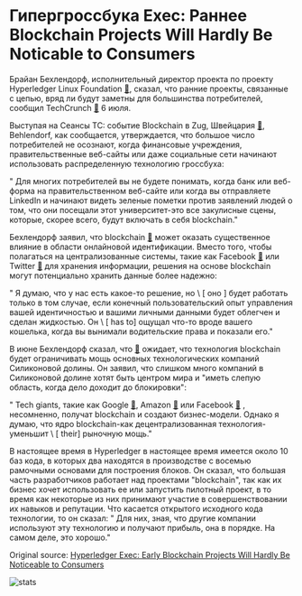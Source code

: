 # Гипергроссбука Exec: Раннее Blockchain Projects Will Hardly Be Noticable to Consumers

Брайан Бехлендорф, исполнительный директор проекта по проекту Hyperledger Linux Foundation  [🔗](https://cointelegraph.com/tags/hyperledger), сказал, что ранние проекты, связанные с цепью, вряд ли будут заметны для большинства потребителей, сообщил TechCrunch  [🔗](https://techcrunch.com/2018/07/06/early-uses-of-blockchain-will-barely-be-visible/)  6 июля.

Выступая на Сеансы TC: событие Blockchain в Zug, Швейцария  [🔗](https://cointelegraph.com/tags/switzerland), Behlendorf, как сообщается, утверждается, что большое число потребителей не осознают, когда финансовые учреждения, правительственные веб-сайты или даже социальные сети начинают использовать распределенную технологию гроссбуха:

" Для многих потребителей вы не будете понимать, когда банк или веб-форма на правительственном веб-сайте или когда вы отправляете LinkedIn и начинают видеть зеленые пометки против заявлений людей о том, что они посещали этот университет-это все закулисные сцены, которые, скорее всего, будут включать в себя blockchain."

Бехлендорф заявил, что blockchain  [🔗](https://cointelegraph.com/tags/blockchain)  может оказать существенное влияние в области онлайновой идентификации. Вместо того, чтобы полагаться на централизованные системы, такие как Facebook  [🔗](https://cointelegraph.com/tags/facebook)  или Twitter  [🔗](https://cointelegraph.com/tags/Twitter)  для хранения информации, решения на основе blockchain могут потенциально хранить данные более надежно:

" Я думаю, что у нас есть какое-то решение, но \ [ оно \] будет работать только в том случае, если конечный пользовательский опыт управления вашей идентичностью и вашими личными данными будет облегчен и сделан жидкостью. Он \ [ has to\] ощущал что-то вроде вашего кошелька, когда вы вынимали водительские права и показали его."

В июне Бехлендорф сказал, что  [🔗](https://cointelegraph.com/news/hyperledger-exec-blockchain-will-diminish-power-of-tech-giants-like-google)  ожидает, что технология blockchain будет ограничивать мощь основных технологических компаний Силиконовой долины. Он заявил, что слишком много компаний в Силиконовой долине хотят быть центром мира и "иметь слепую область, когда дело доходит до блокировки":

" Tech giants, такие как Google  [🔗](https://cointelegraph.com/tags/google), Amazon  [🔗](https://cointelegraph.com/tags/amazon)  или Facebook  [🔗](https://cointelegraph.com/tags/facebook) , несомненно, получат blockchain и создают бизнес-модели. Однако я думаю, что ядро blockchain-как децентрализованная технология-уменьшит \ [ their\] рыночную мощь."

В настоящее время в Hyperledger в настоящее время имеется около 10 баз кода, в которых два находятся в производстве с восемью рамочными основами для построения блоков. Он сказал, что большая часть разработчиков работает над проектами "blockchain", так как их бизнес хочет использовать ее или запустить пилотный проект, в то время как некоторые из них принимают участие в совершенствовании их навыков и репутации. Что касается открытого исходного кода технологии, то он сказал: " Для них, зная, что другие компании используют эту технологию и получают прибыль, она в порядке. На самом деле, это хорошо."

Original source: [Hyperledger Exec: Early Blockchain Projects Will Hardly Be Noticeable to Consumers](https://cointelegraph.com/news/hyperledger-exec-early-blockchain-projects-will-hardly-be-noticeable-to-consumers)

![stats](https://c.statcounter.com/11760860/0/a89fa40b/1/ "stats")
